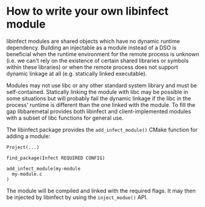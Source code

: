 How to write your own libinfect module
======================================

libinfect modules are shared objects which have no dynamic runtime dependency.
Building an injectable as a module instead of a DSO is beneficial when the
runtime environment for the remote process is unknown (i.e. we can't rely on the
existence of certain shared libraries or symbols within these libraries) or when
the remote process does not support dynamic linkage at all (e.g. statically
linked executable).

Modules may not use libc or any other standard system library and must be
self-contained. Statically linking the module with libc may be possible in some
situations but will probably fail the dynamic linkage if the libc in the
process' runtime is different than the one linked with the module. To fill the
gap libbaremetal provides both libinfect and client-implemented modules with
a subset of libc functions for general use.

The libinfect package provides the `add_infect_module()` CMake function for
adding a module:

```
Project(...)

find_package(Infect REQUIRED CONFIG)

add_infect_module(my-module
  my-module.c
)
```

The module will be compiled and linked with the required flags. It may then be
injected by libinfect by using the `inject_modue()` API.
